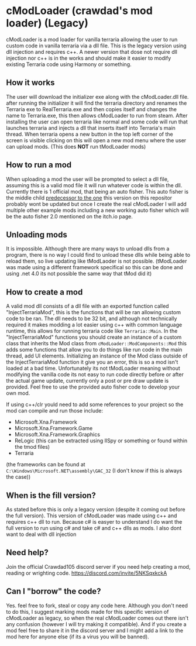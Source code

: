 # cModLoader (crawdad's mod loader) (Legacy)

cModLoader is a mod loader for vanilla terraria allowing the user to run custom code in vanilla terraria via a dll file. This is the legacy version using dll injection and requires c++. A newer version that dose not require dll injection nor c++ is in the works and should make it easier to modify existing Terraria code using Harmony or something.

## How it works

The user will download the initializer exe along with the cModLoader.dll file. after running the initializer it will find the terraria directory and renames the Terraria exe to RealTerraria.exe and then copies itself and changes the name to Terraria.exe, this then allows cModLoader to run from steam. After installing the user can open terraria like normal and some code will run that launches terraria and injects a dll that inserts itself into Terraria's main thread. When terraria opens a new button in the top left corner of the screen is visible clicking on this will open a new mod menu where the user can upload mods. 
(This does **NOT** run tModLoader mods)

## How to run a mod

When uploading a mod the user will be prompted to select a dll file, assuming this is a valid mod file it will run whatever code is within the dll. Currently there is 1 official mod, that being an auto fisher. This auto fisher is the middle child [predecessor to the one](https://crawdad105.itch.io/terraria-auto-fisher) this version on this repositor probably wont be updated but once I create the real cModLoader I will add multiple other example mods including a new working auto fisher which will be the auto fisher 2.0 mentioned on the itch.io page.

## Unloading mods

It is impossible. Although there are many ways to unload dlls from a program, there is no way I could find to unload these dlls while being able to reload them, so live updating like tModLaoder is not possible. (tModLoader was made using a different framework specifical so this can be done and using .net 4.0 its not possible the same way that tMod did it)

## How to create a mod

A valid mod dll consists of a dll file with an exported function called "InjectTerrariaMod", this is the functions that will be ran allowing custom code to be ran. The dll needs to be 32 bit, and although not technically required it makes modding a lot easier using c++ with common language runtime, this allows for running terraria code like `Terraria::Main`. In the "InjectTerrariaMod" functions you should create an instance of a custom class that inherits the Mod class from `cModLoader::ModComponents::Mod` this adds some functions that allow you to do things like run code in the main thread, add UI elements. Initializing an instance of the Mod class outside of the InjectTerrariaMod function it give you an error, this is so a mod isn't loaded at a bad time. Unfortunately its not tModLoader meaning without modifying the vanilla code its not easy to run code directly before or after the actual game update, currently only a post or pre draw update is provided. Feel free to use the provided auto fisher code to develop your own mod.  

If using c++/clr yould need to add some references to your project so the mod can compile and run those include:
* Microsoft.Xna.Framework
* Microsoft.Xna.Framework.Game
* Microsoft.Xna.Framework.Graphics
* ReLogic (this can be extracted using IlSpy or something or found within the tmod files)
* Terraria

(the frameworks can be found at `C:\Windows\Microsoft.NET\assembly\GAC_32` (I don't know if this is always the case))

## When is the fill version?

As stated before this is only a legacy version (despite it coming out before the full version). This version of cModLoader was made using c++ and requires c++ dll to run. Because c# is easyer to understand I do want the full version to run using c# and take c# and c++ dlls as mods. I also dont want to deal with dll injection 

## Need help?

Join the official Crawdad105 discord server if you need help creating a mod, reading or wrighting code.
https://discord.com/invite/5NKSqxkckA

## Can I "borrow" the code?

Yes. feel free to fork, steal or copy any code here. Although you don't need to do this, I suggest marking mods made for this specific version of cModLoader as legacy, so when the real cModLoader comes out there isn't any confusion (however I will try making it compatible). And if you create a mod feel free to share it in the discord server and I might add a link to the mod here for anyone else (if its a virus you will be banned).
